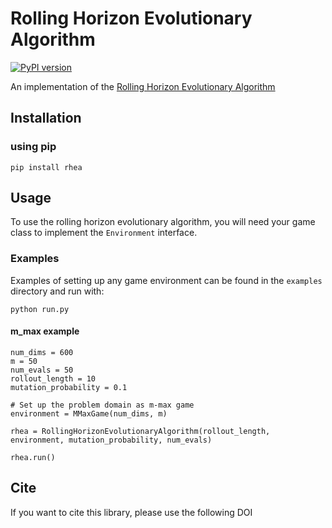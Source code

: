 # Rolling Horizon Evolutionary Algorithm

[![PyPI version](https://badge.fury.io/py/RollingHorizonEA.svg)](https://badge.fury.io/py/RollingHorizonEA)

An implementation of the [Rolling Horizon Evolutionary Algorithm](https://www.semanticscholar.org/paper/Rolling-horizon-evolution-versus-tree-search-for-in-Liebana-Samothrakis/0cff838805be4b6366756a553daca0036778c1e0)

## Installation

### using pip

```
pip install rhea
```

## Usage

To use the rolling horizon evolutionary algorithm, you will need your game class to implement the `Environment` interface.

### Examples

Examples of setting up any game environment can be found in the `examples` directory and run with:
```
python run.py
```

#### m_max example

```
num_dims = 600
m = 50
num_evals = 50
rollout_length = 10
mutation_probability = 0.1

# Set up the problem domain as m-max game
environment = MMaxGame(num_dims, m)

rhea = RollingHorizonEvolutionaryAlgorithm(rollout_length, environment, mutation_probability, num_evals)

rhea.run()
```


## Cite

If you want to cite this library, please use the following DOI

